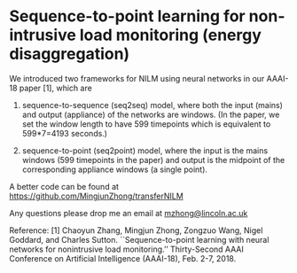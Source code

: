 # Sequence-to-point learning for non-intrusive load monitoring (energy disaggregation)

We introduced two frameworks for NILM using neural networks in our AAAI-18 paper [1], which are

1. sequence-to-sequence (seq2seq) model, where both the input (mains) and output (appliance) of the networks are windows. (In the paper, we set the window length to have 599 timepoints which is equivalent to 599*7=4193 seconds.)

2. sequence-to-point (seq2point) model, where the input is the mains windows (599 timepoints in the paper) and output is the midpoint of the corresponding appliance windows (a single point).

A better code can be found at https://github.com/MingjunZhong/transferNILM

Any questions please drop me an email at mzhong@lincoln.ac.uk

Reference:
[1] Chaoyun Zhang, Mingjun Zhong, Zongzuo Wang, Nigel Goddard, and Charles Sutton. ``Sequence-to-point learning with neural networks for nonintrusive load monitoring.’’ Thirty-Second AAAI Conference on Artificial Intelligence (AAAI-18), Feb. 2-7, 2018.
